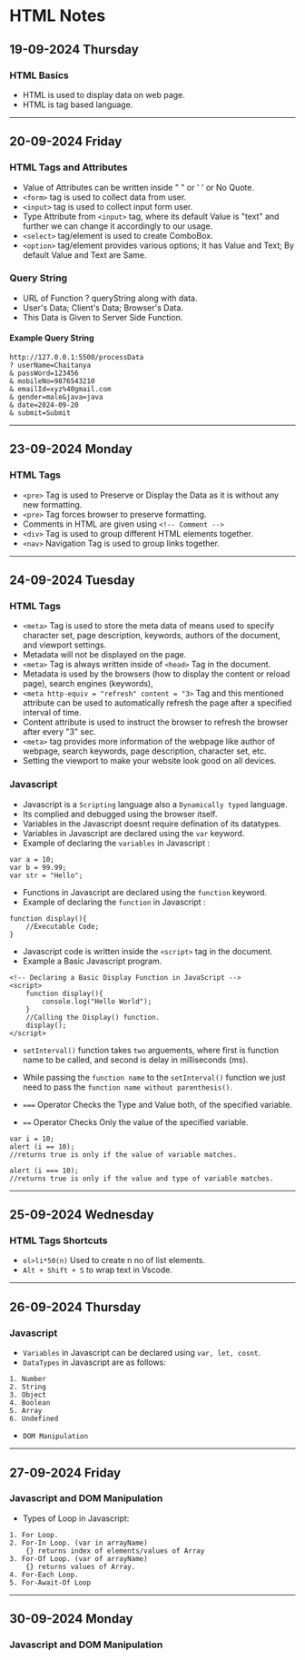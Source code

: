 # HTML Notes
## 19-09-2024 Thursday

### HTML Basics

* HTML is used to display data on web page.
* HTML is tag based language.

------------------------
## 20-09-2024 Friday

### HTML Tags and Attributes

* Value of Attributes can be written inside " " or ' ' or No Quote.
* `<form>` tag is used to collect data from user.
* `<input>` tag is used to collect input form user.
* Type Attribute from `<input>` tag, where its default Value is "text" and further we can change it accordingly to our usage.
* `<select>` tag/element is used to create ComboBox.
* `<option>` tag/element provides various options; It has Value and Text; By default Value and Text are Same.

### Query String

* URL of Function ? queryString along with data.
* User's Data; Client's Data; Browser's Data.
* This Data is Given to Server Side Function.

#### Example Query String

```
http://127.0.0.1:5500/processData
? userName=Chaitanya
& passWord=123456
& mobileNo=9876543210
& emailId=xyz%40gmail.com
& gender=male&java=java
& date=2024-09-20
& submit=Submit
```
----------------------
## 23-09-2024 Monday

### HTML Tags

* `<pre>` Tag is used to Preserve or Display the Data as it is without any new formatting.
* `<pre>` Tag forces browser to preserve formatting.
* Comments in HTML are given using `<!-- Comment -->`
* `<div>` Tag is used to group different HTML elements together.
* `<nav>` Navigation Tag is used to group links together.

----------------------
## 24-09-2024 Tuesday

### HTML Tags

* `<meta>` Tag is used to store the meta data of means used to specify character set, page description, keywords, authors of the document, and viewport settings.
* Metadata will not be displayed on the page.
* `<meta>` Tag is always written inside of `<head>` Tag in the document.
* Metadata is used by the browsers (how to display the content or reload page), search engines (keywords), 
* `<meta http-equiv = "refresh" content = "3>` Tag and this mentioned attribute can be used to automatically refresh the page after a specified interval of time. 
* Content attribute is used to instruct the browser to refresh the browser after every "3" sec.
* `<meta>` tag provides more information of the webpage like author of webpage, search keywords, page description, character set, etc.
* Setting the viewport to make your website look good on all devices.

### Javascript 

* Javascript is a `Scripting` language also a `Dynamically typed` language.
* Its complied and debugged using the browser itself.
* Variables in the Javascript doesnt require defination of its datatypes.
* Variables in Javascript are declared using the `var` keyword.
* Example of declaring the `variables` in Javascript :
```
var a = 10;
var b = 99.99;
var str = "Hello";
```
* Functions in Javascript are declared using the `function` keyword.
* Example of declaring the `function` in Javascript :
```
function display(){
    //Executable Code;
}
```
* Javascript code is written inside the `<script>` tag in the document.
* Example a Basic Javascript program.
```
<!-- Declaring a Basic Display Function in JavaScript -->
<script>
    function display(){
        console.log("Hello World");
    }
    //Calling the Display() function.
    display();
</script>
```

* `setInterval()` function takes `two` arguements, where first is function name to be called, and second is delay in milliseconds (ms).
* While passing the `function name` to the `setInterval()` function we just need to pass the `function name without parenthesis()`.

* `===` Operator Checks the Type and Value both, of the specified variable.
* `==` Operator Checks Only the value of the specified variable.
```
var i = 10;
alert (i == 10); 
//returns true is only if the value of variable matches.

alert (i === 10);
//returns true is only if the value and type of variable matches.
```

----------------------
## 25-09-2024 Wednesday

### HTML Tags Shortcuts

* `ol>li*50(n)` Used to create n no of list elements.
* `Alt + Shift + S` to wrap text in Vscode.


----------------------
## 26-09-2024 Thursday

### Javascript

* `Variables` in Javascript can be declared using `var, let, cosnt`.
* `DataTypes` in Javascript are as follows:
```
1. Number
2. String
3. Object
4. Boolean
5. Array
6. Undefined
```
* `DOM Manipulation`

----------------------
## 27-09-2024 Friday

### Javascript and DOM Manipulation

* Types of Loop in Javascript:
```
1. For Loop.
2. For-In Loop. (var in arrayName) 
    {} returns index of elements/values of Array
3. For-Of Loop. (var of arrayName) 
    {} returns values of Array.
4. For-Each Loop.
5. For-Await-Of Loop
```

----------------------
## 30-09-2024 Monday

### Javascript and DOM Manipulation

